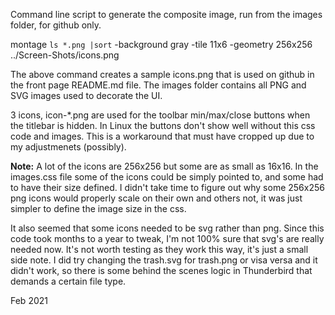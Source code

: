 Command line script to generate the composite image, run from the images folder, for github only.

montage `ls *.png |sort` -background gray -tile 11x6 -geometry 256x256 ../Screen-Shots/icons.png

The above command creates a sample icons.png that is used on github in the front page README.md file.  The images folder contains all PNG and SVG images used to decorate the UI.

3 icons, icon-*.png are used for the toolbar min/max/close buttons when the titlebar is hidden.  In Linux the buttons don't show well without this css code and images.  This is a workaround that must have cropped up due to my adjustmenets (possibly).

<b>Note:</b> A lot of the icons are 256x256 but some are as small as 16x16.  In the images.css file some of the icons could be simply pointed to, and some had to have their size defined.  I didn't take time to figure out why some 256x256 png icons would properly scale on their own and others not, it was just simpler to define the image size in the css.

It also seemed that some icons needed to be svg rather than png.  Since this code took months to a year to tweak, I'm not 100% sure that svg's are really needed now.   It's not worth testing as they work this way, it's just a small side note.   I did try changing the trash.svg for trash.png or visa versa and it didn't work, so there is some behind the scenes logic in Thunderbird that demands a certain file type.

Feb 2021

